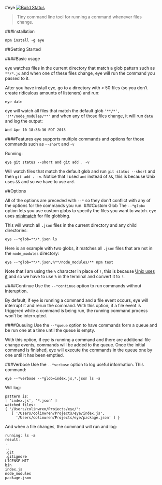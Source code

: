 #eye [![Build Status](https://travis-ci.org/colinwren/eye.png?branch=master)](https://travis-ci.org/colinwren/eye)
> Tiny command line tool for running a command whenever files change.

###Installation
```
npm install -g eye
```
##Getting Started

####Basic usage

eye watches files in the current directory that match a glob pattern such as ```**/*.js``` and when one of these files change, eye will run the command you passed to it.

After you have install eye, go to a directory with < 50 files (so you don't create ridiculous amounts of listeners) and run:

```
eye date
```

eye will watch all files that match the default glob ```'**/*', '!**/node_modules/**'```  and when any of those files change, it will run ```date``` and log the output:
```
Wed Apr 10 18:36:36 PDT 2013
```

####Features
eye supports multiple commands and options for those commands such as ```--short``` and ```-v```

Running:
```
eye git status --short and git add . -v
```
Will watch files that match the default glob and run ```git status --short``` and then ```git add . -v```. Notice that I used ```and``` instead of ```&&```, this is because Unix uses ```&&``` and so we have to use ```and```.

##Options

All of the options are preceded with ```--*``` so they don't conflict with any of the options for the commands you run.
###Custom Glob
The ```--*glob=``` option lets you use custom globs to specify the files you want to watch. eye uses [minimatch](https://github.com/isaacs/minimatch) for file globbing.

This will watch all ```.json``` files in the current directory and any child directories:

```
eye --*glob=**/*.json ls
```

Here is an example with two globs, it matches all ```.json``` files that are not in the ```node_modules``` directory:

```
eye --*glob=**/*.json,%**/node_modules/** npm test
```


Note that I am using the ```%``` character in place of ```!```, this is because [Unix uses it](http://www.ssec.wisc.edu/mcidas/doc/users_guide/2011.1/exclamation.html) and so we have to use ```%``` in the terminal and convert it to ```!```.

####Continue
Use the ```--*continue``` option to run commands without interuption.

By default, if eye is running a command and a file event occurs, eye will interrupt it and rerun the command. With this option, if a file event is triggered while a command is being run, the running command process won't be interrupted.

####Queuing
Use the ```--*queue``` option to have commands form a queue and be run one at a time until the queue is empty.

With this option, if eye is running a command and there are additional file change events, commands will be added to the queue. Once the initial command is finished, eye will execute the commands in the queue one by one until it has been emptied.

###Verbose
Use the ```--*verbose``` option to log useful information. This command:

```eye --*verbose --*glob=index.js,*.json ls -a```

Will log:

```
pattern is:
[ 'index.js', '*.json' ]
watched files:
{ '/Users/colinwren/Projects/eye/':
   [ '/Users/colinwren/Projects/eye/index.js',
     '/Users/colinwren/Projects/eye/package.json' ] }
```

And when a file changes, the command will run and log:
```
running: ls -a
result:
.
..
.git
.gitignore
LICENSE-MIT
bin
index.js
node_modules
package.json
```
